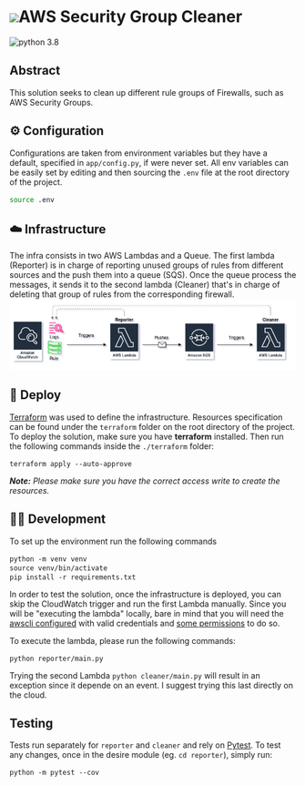 # ![](https://res-3.cloudinary.com/crunchbase-production/image/upload/c_lpad,h_170,w_170,f_auto,b_white,q_auto:eco/r4wsu8rl4jvpjydbhooy)AWS Security Group Cleaner

![python 3.8](https://img.shields.io/badge/python-v3.8-blue)

## Abstract
This solution seeks to clean up different rule groups of Firewalls, such as AWS Security Groups.

## ⚙️ Configuration
Configurations are taken from environment variables but they have a default, specified in `app/config.py`, if were never set.
All env variables can be easily set by editing and then sourcing the `.env` file at the root directory of the project.
```sh
source .env
```
## :cloud: Infrastructure  
The infra consists in two AWS Lambdas and a Queue. The first lambda (Reporter) is in charge of reporting unused groups of rules from different sources and the push them into a queue (SQS). Once the queue process the messages, it sends it to the second lambda (Cleaner) that's in charge of deleting that group of rules from the corresponding firewall.
![infra](./docs/assets/infra.png)

## :rocket: Deploy
[Terraform](http://terraform.io/) was used to define the infrastructure. Resources specification can be found under the `terraform` folder on the root directory of the project.
To deploy the solution, make sure you have **terraform** installed. Then run the following commands inside the `./terraform` folder:
```shell
terraform apply --auto-approve
```
***Note:** Please make sure you have the correct access write to create the resources.*

## :woman_technologist: Development
To set up the environment run the following commands
```shell
python -m venv venv
source venv/bin/activate
pip install -r requirements.txt
```
In order to test the solution, once the infrastructure is deployed, you can skip the CloudWatch trigger and run the first Lambda manually. Since you will be "executing the lambda" locally, bare in mind that you will need the [awscli configured](https://docs.aws.amazon.com/cli/latest/userguide/cli-configure-files.html) with valid credentials and [some permissions](./terraform/policies/sg_reporter_inline_policy.json) to do so.

To execute the lambda, please run the following commands:
```
python reporter/main.py
```
Trying the second Lambda `python cleaner/main.py` will result in an exception since it depende on an event. I suggest trying this last directly on the cloud.


## Testing

Tests run separately for `reporter` and `cleaner` and rely on [Pytest](https://docs.pytest.org/en/stable/). To test any changes, once in the desire module (eg. `cd reporter`), simply run:

```
python -m pytest --cov
```
